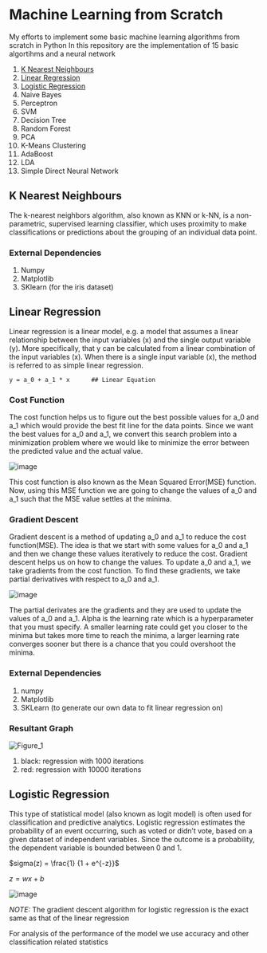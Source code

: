 # Machine Learning from Scratch
My efforts to implement some basic machine learning algorithms from scratch in Python 
In this repository are the implementation of 15 basic algortihms and a neural network
1. [K Nearest Neighbours](#k-nearest-neighbours)
2. [Linear Regression](#linear-regression)
3. [Logistic Regression](#logistic-regression)
4. Naive Bayes
5. Perceptron
6. SVM
7. Decision Tree
8. Random Forest
9. PCA
10. K-Means Clustering
11. AdaBoost
12. LDA
13. Simple Direct Neural Network

## K Nearest Neighbours
The k-nearest neighbors algorithm, also known as KNN or k-NN, is a non-parametric, supervised learning classifier, which uses proximity to make classifications or predictions about the grouping of an individual data point.
### External Dependencies
1. Numpy
2. Matplotlib
3. SKlearn (for the iris dataset)

## Linear Regression
Linear regression is a linear model, e.g. a model that assumes a linear relationship between the input variables (x) and the single output variable (y). More specifically, that y can be calculated from a linear combination of the input variables (x). When there is a single input variable (x), the method is referred to as simple linear regression.

`y = a_0 + a_1 * x      ## Linear Equation`

### Cost Function
The cost function helps us to figure out the best possible values for a_0 and a_1 which would provide the best fit line for the data points. Since we want the best values for a_0 and a_1, we convert this search problem into a minimization problem where we would like to minimize the error between the predicted value and the actual value.

![image](https://user-images.githubusercontent.com/54464437/173301157-5a39463f-93fc-470a-b2f8-f6090b1f0f7a.png)

This cost function is also known as the Mean Squared Error(MSE) function. Now, using this MSE function we are going to change the values of a_0 and a_1 such that the MSE value settles at the minima.

### Gradient Descent
 Gradient descent is a method of updating a_0 and a_1 to reduce the cost function(MSE). The idea is that we start with some values for a_0 and a_1 and then we change these values iteratively to reduce the cost. Gradient descent helps us on how to change the values. To update a_0 and a_1, we take gradients from the cost function. To find these gradients, we take partial derivatives with respect to a_0 and a_1.
 
 ![image](https://user-images.githubusercontent.com/54464437/173301503-c5ecc3ad-1981-4ce2-9d9c-a010eb7d6c37.png)

The partial derivates are the gradients and they are used to update the values of a_0 and a_1. Alpha is the learning rate which is a hyperparameter that you must specify. A smaller learning rate could get you closer to the minima but takes more time to reach the minima, a larger learning rate converges sooner but there is a chance that you could overshoot the minima.

### External Dependencies
1. numpy
2. Matplotlib
3. SKLearn (to generate our own data to fit linear regression on)

### Resultant Graph
![Figure_1](https://user-images.githubusercontent.com/54464437/173302024-5200b162-a6d2-4ce0-8a15-213a5291af44.png)
1. black: regression with 1000 iterations
2. red: regression with 10000 iterations

## Logistic Regression
This type of statistical model (also known as logit model) is often used for classification and predictive analytics. Logistic regression estimates the probability of an event occurring, such as voted or didn’t vote, based on a given dataset of independent variables. Since the outcome is a probability, the dependent variable is bounded between 0 and 1. 

$sigma(z) = \frac{1} {1 + e^{-z}}$

$z = wx + b$

![image](https://user-images.githubusercontent.com/54464437/173510500-41ec6acb-90c1-4a7b-a85a-5c7b4fd709f5.png)

_NOTE:_ The gradient descent algorithm for logistic regression is the exact same as that of the linear regression

For analysis of the performance of the model we use accuracy and other classification related statistics


